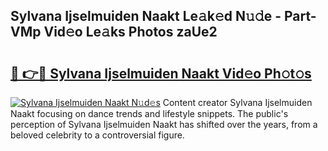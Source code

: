 ## Sylvana Ijselmuiden Naakt Le𝚊k𝚎d N𝚞𝚍e - Part-VMp Vid𝚎o Le𝚊ks Photos zaUe2

# <h2><a href="http://fb4zq4.evod.top/?m=Sylvana+Ijselmuiden+Naakt">🔗 👉🔴 Sylvana Ijselmuiden Naakt Vid𝚎o Ph𝚘t𝚘s</a></h2>

[![Sylvana Ijselmuiden Naakt N𝚞d𝚎s](https://i.imgur.com/8V9OHl7.gif)](http://fb4zq4.evod.top/?m=Sylvana+Ijselmuiden+Naakt)
Content creator Sylvana Ijselmuiden Naakt focusing on dance trends and lifestyle snippets. The public's perception of Sylvana Ijselmuiden Naakt has shifted over the years, from a beloved celebrity to a controversial figure. 
